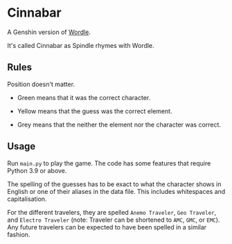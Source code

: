 # Cinnabar
A Genshin version of [Wordle](https://www.nytimes.com/games/wordle/index.html).

It's called Cinnabar as Spindle rhymes with Wordle.

## Rules

Position doesn't matter.

- Green means that it was the correct character.

- Yellow means that the guess was the correct element.

- Grey means that the neither the element nor the character was correct.

## Usage

Run `main.py` to play the game. The code has some features that require Python 3.9 or above.

The spelling of the guesses has to be exact to what the character shows in English or one of their aliases in the data file. This includes whitespaces and capitalisation.

For the different travelers, they are spelled `Anemo Traveler`, `Geo Traveler`, and `Electro Traveler` (note: Traveler can be shortened to `AMC`, `GMC`, or `EMC`). Any future travelers can be expected to have been spelled in a similar fashion.

